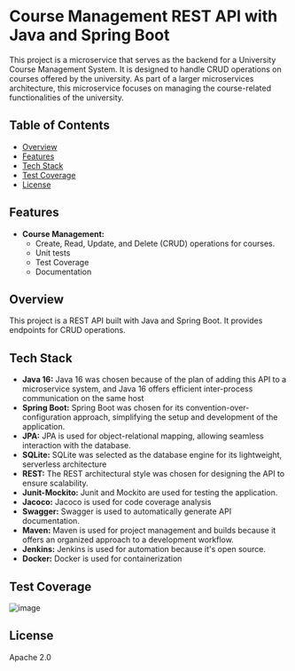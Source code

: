# Course Management REST API with Java and Spring Boot
This project is a microservice that serves as the backend for a University Course Management System. It is designed to handle CRUD operations on courses offered by the university. As part of a larger microservices architecture, this microservice focuses on managing the course-related functionalities of the university.
## Table of Contents
- [Overview](#overview)
- [Features](#features)
- [Tech Stack](#tech-stack)
- [Test Coverage](#test-coverage)
- [License](#license)

## Features
- **Course Management:**
  - Create, Read, Update, and Delete (CRUD) operations for courses.
  - Unit tests
  - Test Coverage
  - Documentation
  
## Overview
This project is  a REST API built with Java and Spring Boot. It provides endpoints for CRUD operations.

## Tech Stack
- **Java 16:** Java 16 was chosen because of the plan of adding this API to a microservice system, and Java 16 offers efficient inter-process communication on the same host
- **Spring Boot:** Spring Boot was chosen for its convention-over-configuration approach, simplifying the setup and development of the application.
- **JPA:** JPA is used for object-relational mapping, allowing seamless interaction with the database.
- **SQLite:** SQLite was selected as the database engine for its lightweight, serverless architecture
- **REST:** The REST architectural style was chosen for designing the API to ensure scalability.
- **Junit-Mockito:** Junit and Mockito are used for testing the application.
- **Jacoco:** Jacoco is used for code coverage analysis
- **Swagger:** Swagger is used to automatically generate API documentation.
- **Maven:** Maven is used for project management and builds because it offers an organized approach to a development workflow.
- **Jenkins:** Jenkins is used for automation because it's open source.
- **Docker:** Docker is used for containerization

## Test Coverage
![image](https://github.com/Euna-Islam/UniversityManagement/blob/develop/apps/crud/img/coverage.png)

## License
Apache 2.0
